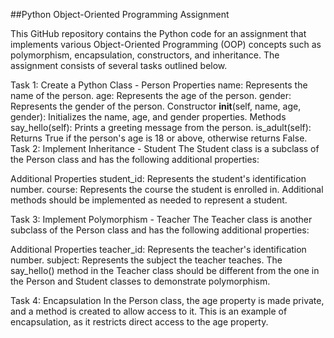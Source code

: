##Python Object-Oriented Programming Assignment

This GitHub repository contains the Python code for an assignment that implements various Object-Oriented Programming (OOP) concepts such as polymorphism, encapsulation, constructors, and inheritance. The assignment consists of several tasks outlined below.

Task 1: Create a Python Class - Person
Properties
name: Represents the name of the person.
age: Represents the age of the person.
gender: Represents the gender of the person.
Constructor
__init__(self, name, age, gender): Initializes the name, age, and gender properties.
Methods
say_hello(self): Prints a greeting message from the person.
is_adult(self): Returns True if the person's age is 18 or above, otherwise returns False.
Task 2: Implement Inheritance - Student
The Student class is a subclass of the Person class and has the following additional properties:

Additional Properties
student_id: Represents the student's identification number.
course: Represents the course the student is enrolled in.
Additional methods should be implemented as needed to represent a student.

Task 3: Implement Polymorphism - Teacher
The Teacher class is another subclass of the Person class and has the following additional properties:

Additional Properties
teacher_id: Represents the teacher's identification number.
subject: Represents the subject the teacher teaches.
The say_hello() method in the Teacher class should be different from the one in the Person and Student classes to demonstrate polymorphism.

Task 4: Encapsulation
In the Person class, the age property is made private, and a method is created to allow access to it. This is an example of encapsulation, as it restricts direct access to the age property.
